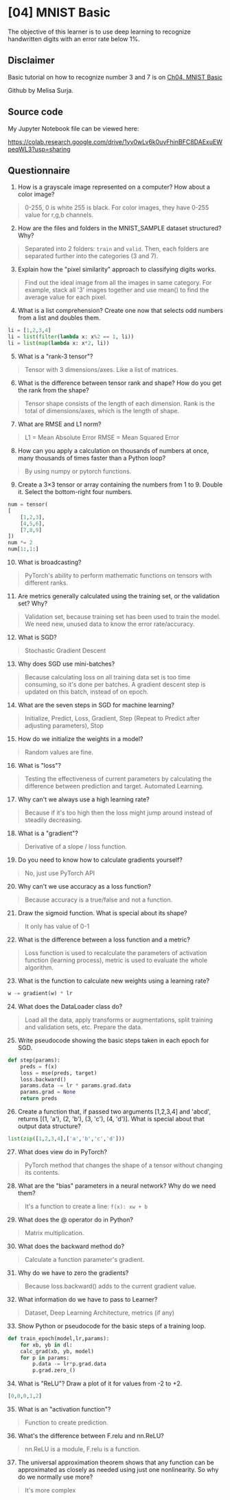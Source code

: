 # [04] MNIST Basic

The objective of this learner is to use deep learning to recognize handwritten digits with an error rate below 1%. 

## Disclaimer
Basic tutorial on how to recognize number 3 and 7 is on [Ch04. MNIST Basic](https://colab.research.google.com/github/fastai/fastbook/blob/master/04_mnist_basics.ipynb)

Github by Melisa Surja.

## Source code
My Jupyter Notebook file can be viewed here:

https://colab.research.google.com/drive/1yv0wLv6k0uvFhinBFC8DAExuEWpeqWL3?usp=sharing

## Questionnaire
1. How is a grayscale image represented on a computer? How about a color image?
> 0-255, 0 is white 255 is black. For color images, they have 0-255 value for r,g,b channels.

2. How are the files and folders in the MNIST_SAMPLE dataset structured? Why?
> Separated into 2 folders: `train` and `valid`. Then, each folders are separated further into the categories (3 and 7).

3. Explain how the "pixel similarity" approach to classifying digits works.
> Find out the ideal image from all the images in same category. For example, stack all '3' images together and use mean() to find the average value for each pixel.

4. What is a list comprehension? Create one now that selects odd numbers from a list and doubles them.
```python
li = [1,2,3,4]
li = list(filter(lambda x: x%2 == 1, li))
li = list(map(lambda x: x*2, li))
```

5. What is a "rank-3 tensor"?
> Tensor with 3 dimensions/axes. Like a list of matrices.

6. What is the difference between tensor rank and shape? How do you get the rank from the shape?
> Tensor shape consists of the length of each dimension. Rank is the total of dimensions/axes, which is the length of shape.

7. What are RMSE and L1 norm?
> L1 = Mean Absolute Error
> RMSE = Mean Squared Error

8. How can you apply a calculation on thousands of numbers at once, many thousands of times faster than a Python loop?
> By using numpy or pytorch functions.

9. Create a 3×3 tensor or array containing the numbers from 1 to 9. Double it. Select the bottom-right four numbers.
```python
num = tensor(
[
	[1,2,3],
	[4,5,6],
	[7,8,9]
])
num *= 2
num[1:,1:]
```

10. What is broadcasting?
> PyTorch's ability to perform mathematic functions on tensors with different ranks.

11. Are metrics generally calculated using the training set, or the validation set? Why?
> Validation set, because training set has been used to train the model. We need new, unused data to know the error rate/accuracy.

12. What is SGD?
> Stochastic Gradient Descent

13. Why does SGD use mini-batches?
> Because calculating loss on all training data set is too time consuming, so it's done per batches. A gradient descent step is updated on this batch, instead of on epoch.

14. What are the seven steps in SGD for machine learning?
> Initialize, Predict, Loss, Gradient, Step (Repeat to Predict after adjusting parameters), Stop

15. How do we initialize the weights in a model?
> Random values are fine.

16. What is "loss"?
> Testing the effectiveness of current parameters by calculating the difference between prediction and target. Automated Learning.

17. Why can't we always use a high learning rate?
> Because if it's too high then the loss might jump around instead of steadily decreasing.

18. What is a "gradient"?
> Derivative of a slope / loss function.

19. Do you need to know how to calculate gradients yourself?
> No, just use PyTorch API

20. Why can't we use accuracy as a loss function?
> Because accuracy is a true/false and not a function.

21. Draw the sigmoid function. What is special about its shape?
> It only has value of 0-1

22. What is the difference between a loss function and a metric?
> Loss function is used to recalculate the parameters of activation function (learning process), metric is used to evaluate the whole algorithm.

23. What is the function to calculate new weights using a learning rate?
```python
w -= gradient(w) * lr
```

24. What does the DataLoader class do?
> Load all the data, apply transforms or augmentations, split training and validation sets, etc. Prepare the data.

25. Write pseudocode showing the basic steps taken in each epoch for SGD.
```python
def step(params):
	preds = f(x)
	loss = mse(preds, target)
	loss.backward()
	params.data -= lr * params.grad.data
	params.grad = None
	return preds
```

26. Create a function that, if passed two arguments [1,2,3,4] and 'abcd', returns [(1, 'a'), (2, 'b'), (3, 'c'), (4, 'd')]. What is special about that output data structure?
```python
list(zip([1,2,3,4],['a','b','c','d']))
```

27. What does view do in PyTorch?
> PyTorch method that changes the shape of a tensor without changing its contents.

28. What are the "bias" parameters in a neural network? Why do we need them?
> It's a function to create a line: `f(x): xw + b`

29. What does the @ operator do in Python?
> Matrix multiplication.

30. What does the backward method do?
> Calculate a function parameter's gradient.

31. Why do we have to zero the gradients?
> Because loss.backward() adds to the current gradient value.

32. What information do we have to pass to Learner?
> Dataset, Deep Learning Architecture, metrics (if any)

33. Show Python or pseudocode for the basic steps of a training loop.
```python
def train_epoch(model,lr,params):
	for xb, yb in dl:
	calc_grad(xb, yb, model)
	for p in params:
		p.data -= lr*p.grad.data
		p.grad.zero_()
```

34. What is "ReLU"? Draw a plot of it for values from -2 to +2.
```python
[0,0,0,1,2]
```

35. What is an "activation function"?
> Function to create prediction.

36. What's the difference between F.relu and nn.ReLU?
> nn.ReLU is a module, F.relu is a function.

37. The universal approximation theorem shows that any function can be approximated as closely as needed using just one nonlinearity. So why do we normally use more?
> It's more complex
